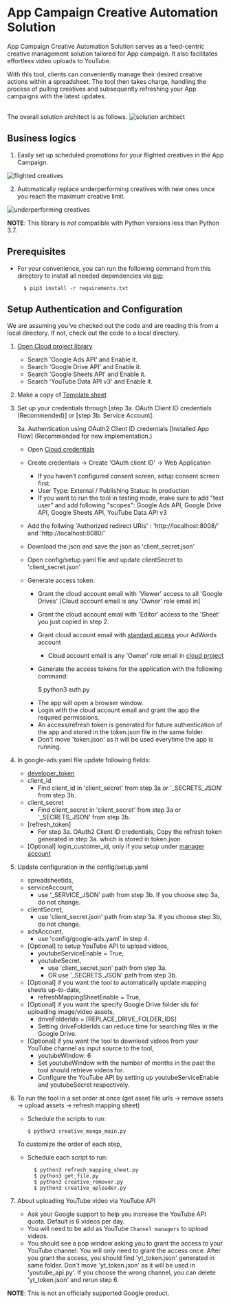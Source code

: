 # App Campaign Creative Automation Solution 

App Campaign Creative Automation Solution serves as a feed-centric creative management solution tailored for App campaign.
It also facilitates effortless video uploads to YouTube.<br/>

With this tool, clients can conveniently manage their desired creative actions within a spreadsheet.
The tool then takes charge, handling the process of pulling creatives and subsequently refreshing your App campaigns with the latest updates.<br/>
<br/>

The overall solution architect is as follows.
![solution architect](https://github.com/google-marketing-solutions/creative-mango/assets/66818527/57647a9b-d781-4418-b7c1-c10b784c0c16)


## Business logics
1. Easily set up scheduled promotions for your flighted creatives in the App Campaign.

![flighted creatives](https://github.com/google-marketing-solutions/creative-mango/assets/66818527/5d191a86-a3e5-477b-b824-a3907fefc219)

2. Automatically replace underperforming creatives with new ones once you reach the maximum creative limit.


![underperforming creatives](https://github.com/google-marketing-solutions/creative-mango/assets/66818527/8bea9d97-7a1c-4b20-b91e-c365e1d29d87)



**NOTE**: This library is _not_ compatible with Python versions less than Python 3.7.



## Prerequisites

*   For your convenience, you can run the following command from this directory
    to install all needed dependencies via [pip](https://pip.pypa.io/):
    ```
      $ pip3 install -r requirements.txt
    ```

## Setup Authentication and Configuration

We are assuming you've checked out the code and are reading this from a local
directory. If not, check out the code to a local directory.

1.  [Open Cloud project library](https://console.developers.google.com/apis/library)

    *   Search 'Google Ads API' and Enable it.
    *   Search 'Google Drive API' and Enable it.
    *   Search 'Google Sheets API' and Enable it.
    *   Search 'YouTube Data API v3' and Enable it.

2.  Make a copy of [Template sheet](https://docs.google.com/spreadsheets/d/1L-rC9kunww4Z8UVE_3pmDhbmJcuQkukFcYjQPSzByr8/copy)

3.  Set up your credentials through [step 3a. OAuth Client ID credentials (Recommended)] or [step 3b. Service Account].

    3a. Authentication using OAuth2 Client ID credentials [Installed App Flow] (Recommended for new implementation.)
    *   Open [Cloud credentials](https://console.developers.google.com/apis/credentials)
    *   Create credentials -> Create 'OAuth client ID' -> Web Application
        *   If you haven’t configured consent screen, setup consent screen first.
        *   User Type: External / Publishing Status: In production
        *   If you want to run the tool in testing mode, make sure to add "test user" and add following "scopes": 
            Google Ads API, Google Drive API, Google Sheets API, YouTube Data API v3
    *   Add the follwing 'Authorized redirect URIs' : 'http://localhost:8008/' and 'http://localhost:8080/'
    *   Download the json and save the json as 'client_secret.json'
    *   Open config/setup.yaml file and update clientSecret to 'client_secret.json'
    *   Generate access token:
        *   Grant the cloud account email with 'Viewer' access to all 'Google Drives' [Cloud account email is any 'Owner' role email in]
        *   Grant the cloud account email with 'Editor' access to the 'Sheet'  you just copied in step 2.
        *   Grant cloud account email with [standard access](https://support.google.com/google-ads/answer/6372672?hl=en) your AdWords account
            *   Cloud account email is any 'Owner' role email in [cloud project](https://console.developers.google.com/iam-admin)
        *   Generate the access tokens for the application with the following command:

            $ python3 auth.py

        - The app will open a browser window.
        - Login with the cloud account email and grant the app the required permissions.
        - An access/refresh token is generated for future authentication of the app and stored in the token.json file in the same folder.
        - Don't move 'token.json' as it will be used everytime the app is running.

4.  In google-ads.yaml file update following fields:

    *   [developer_token](https://developers.google.com/google-ads/api/docs/first-call/dev-token)
    *   client_id
        *   Find client_id in 'client_secret' from step 3a or '_SECRETS_JSON' from step 3b.
    *   client_secret
        *   Find client_secret in 'client_secret' from step 3a or '_SECRETS_JSON' from step 3b.
    *   [refresh_token]
        *   For step 3a. OAuth2 Client ID credentials, Copy the refresh token generated in step 3a. which is stored in token.json
    *   [Optional] login_customer_id, only if you setup under [manager account](https://support.google.com/google-ads/answer/6139186)

5.  Update configuration in the config/setup.yaml

    *   spreadsheetIds,
    *   serviceAccount,
        *   use '_SERVICE_JSON' path from step 3b. If you choose step 3a, do not change.
    *   clientSecret,
        *   use 'client_secret.json' path from step 3a. If you choose step 3b, do not change.
    *   adsAccount,
        *   use 'config/google-ads.yaml' in step 4.
    *   [Optional] to setup YouTube API to upload videos,
        *   youtubeServiceEnable = True,
        *   youtubeSecret,
            *   use 'client_secret.json' path from step 3a.
            *   OR use '_SECRETS_JSON' path from step 3b.
    *   [Optional] if you want the tool to automatically update mapping sheets up-to-date,
        *   refreshMappingSheetEnable = True,
    *   [Optional] if you want the specify Google Drive folder ids for uploading image/video assets,
        *   driveFolderIds = [REPLACE_DRIVE_FOLDER_IDS]
        *   Setting driveFolderIds can reduce time for searching files in the Google Drive.
    *   [Optional] if you want the tool to download videos from your YouTube channel as input source to the tool,
        *   youtubeWindow: 6
        *   Set youtubeWindow with the number of months in the past the tool should retrieve videos for.
        *   Configure the YouTube API by setting up youtubeServiceEnable and youtubeSecret respectively.

6.  To run the tool in a set order at once
    (get asset file urls -> remove assets -> upload assets -> refresh mapping sheet)
    
    *   Schedule the scripts to run:
        ```
        $ python3 creative_mango_main.py
        ```
    To customize the order of each step,
    *   Schedule each script to run:
        ```
          $ python3 refresh_mapping_sheet.py
          $ python3 get_file.py
          $ python3 creative_remover.py
          $ python3 creative_uploader.py
        ```

7.  About uploading YouTube video via YouTube API

    *   Ask your Google support to help you increase the YouTube API quota.
        Default is 6 videos per day.
    *   You will need to be add as YouTube `Channel managers` to upload videos.
    *   You should see a pop window asking you to grant the access to your
        YouTube channel. You will only need to grant the access once. After you
        grant the access, you should find 'yt_token.json' generated
        in same folder. Don't move 'yt_token.json' as it will be
        used in 'youtube_api.py'. If you choose the wrong channel, you can
        delete 'yt_token.json' and rerun step 6.

**NOTE**: This is not an officially supported Google product.
